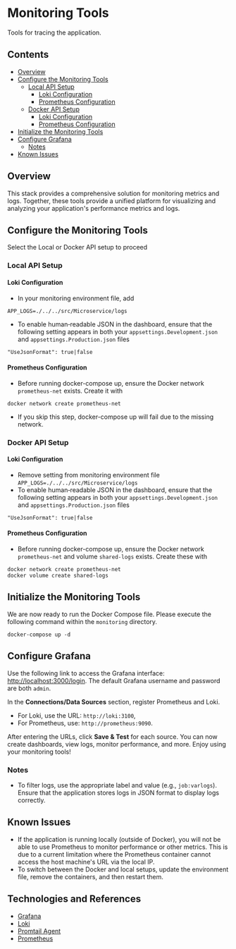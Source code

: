 # Monitoring Tools 

Tools for tracing the application.

## Contents
- [Overview](#overview)
- [Configure the Monitoring Tools](#configure-the-monitoring-tools)
    - [Local API Setup](#local-api-setup)
        - [Loki Configuration](#loki-configuration)
        - [Prometheus Configuration](#prometheus-configuration)
    - [Docker API Setup](#docker-api-setup)
        - [Loki Configuration](#loki-configuration-1)
        - [Prometheus Configuration](#prometheus-configuration-1)
- [Initialize the Monitoring Tools](#initialize-the-monitoring-tools)
- [Configure Grafana](#configure-grafana)
    - [Notes](#notes)
- [Known Issues](#known-issues)

## Overview
This stack provides a comprehensive solution for monitoring metrics and logs. Together, these tools provide a unified platform for visualizing and analyzing your application's performance metrics and logs.

## Configure the Monitoring Tools
Select the Local or Docker API setup to proceed
### Local API Setup
#### Loki Configuration
- In your monitoring environment file, add 
```
APP_LOGS=./../../src/Microservice/logs
```
- To enable human‑readable JSON in the dashboard, ensure that the following setting appears in both your `appsettings.Development.json` and `appsettings.Production.json` files 
```
"UseJsonFormat": true|false
```
#### Prometheus Configuration
- Before running docker-compose up, ensure the Docker network `prometheus-net` exists. Create it with
```
docker network create prometheus-net
```
- If you skip this step, docker-compose up will fail due to the missing network.

### Docker API Setup
#### Loki Configuration
- Remove setting from monitoring environment file `APP_LOGS=./../../src/Microservice/logs`
- To enable human‑readable JSON in the dashboard, ensure that the following setting appears in both your `appsettings.Development.json` and `appsettings.Production.json` files 
```
"UseJsonFormat": true|false
```
#### Prometheus Configuration
- Before running docker-compose up, ensure the Docker network `prometheus-net` and volume `shared-logs` exists. Create these with
```
docker network create prometheus-net
docker volume create shared-logs
```
## Initialize the Monitoring Tools
We are now ready to run the Docker Compose file. Please execute the following command within the `monitoring` directory.
```
docker-compose up -d
```

## Configure Grafana
Use the following link to access the Grafana interface: [http://localhost:3000/login](http://localhost:3000/login). The default Grafana username and password are both `admin`.

In the **Connections/Data Sources** section, register Prometheus and Loki. 
- For Loki, use the URL: `http://loki:3100`, 
- For Prometheus, use: `http://prometheus:9090`. 

After entering the URLs, click **Save & Test** for each source. You can now create dashboards, view logs, monitor performance, and more. Enjoy using your monitoring tools!

### Notes
- To filter logs, use the appropriate label and value (e.g., `job:varlogs`). Ensure that the application stores logs in JSON format to display logs correctly.

## Known Issues
- If the application is running locally (outside of Docker), you will not be able to use Prometheus to monitor performance or other metrics. This is due to a current limitation where the Prometheus container cannot access the host machine's URL via the local IP.
- To switch between the Docker and local setups, update the environment file, remove the containers, and then restart them.

## Technologies and References
- [Grafana](https://grafana.com/)
- [Loki](https://grafana.com/oss/loki/)
- [Promtail Agent](https://grafana.com/docs/loki/latest/send-data/promtail/)
- [Prometheus](https://grafana.com/oss/prometheus/)